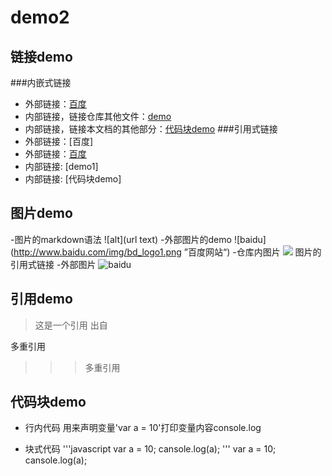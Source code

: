 # demo2
## 链接demo
###内嵌式链接
- 外部链接：[百度](http://baidu.com)
- 内部链接，链接仓库其他文件：[demo](demo1.md)
- 内部链接，链接本文档的其他部分：[代码块demo](demo2.md#代码块-demo)
###引用式链接
- 外部链接：[百度]
- 外部链接：[百度](baidu)
- 内部链接: [demo1]
- 内部链接: [代码块demo]

## 图片demo
-图片的markdown语法
    ![alt](url text)
-外部图片的demo
![baidu](http://www.baidu.com/img/bd_logo1.png ”百度网站“)
-仓库内图片
![](image/open.png)
图片的引用式链接
-外部图片
![baidu](baidu_logo)



## 引用demo
> 这是一个引用
出自

多重引用
>>> 多重引用


## 代码块demo
- 行内代码
用来声明变量'var a = 10'打印变量内容console.log


- 块式代码
'''javascript
var a = 10;
cansole.log(a);
'''
    var a = 10;
	cansole.log(a);







<!--- 本文用到的链接-->
 [baidu_logo]: http://www.baidu.com/img/bd_logo1.png